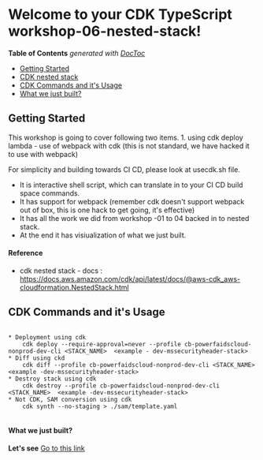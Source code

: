 # Welcome to your CDK TypeScript workshop-06-nested-stack!

<!-- START doctoc generated TOC please keep comment here to allow auto update -->
<!-- DON'T EDIT THIS SECTION, INSTEAD RE-RUN doctoc TO UPDATE -->
**Table of Contents**  *generated with [DocToc](https://github.com/thlorenz/doctoc)*

- [Getting Started](#getting-started)
- [CDK nested stack](#cdk-nested-stack) 
- [CDK Commands and it's Usage](#cdk-commands)  
- [What we just built?](#what-we-built)  

<a name="getting-started"></a>
## Getting Started

This workshop is going to cover following two items.
    1. using cdk deploy lambda
        - use of webpack with cdk (this is not standard, we have hacked it to use with webpack)
 
<a name="cdk-nested-stack"></a>

For simplicity and building towards CI CD, please look at usecdk.sh file. 
- It is interactive shell script, which can translate in to your CI CD build space commands.
- It has support for webpack (remember cdk doesn't support webpack out of box, this is one hack to get going, it's effective)
- It has all the work we did from workshop -01 to 04 backed in to nested stack. 
- At the end it has visiualization of what we just built.

 
#### Reference
  - cdk nested stack - docs : https://docs.aws.amazon.com/cdk/api/latest/docs/@aws-cdk_aws-cloudformation.NestedStack.html 

<a name="cdk-commands"></a>

## CDK Commands and it's Usage
```

* Deployment using cdk
    cdk deploy --require-approval=never --profile cb-powerfaidscloud-nonprod-dev-cli <STACK_NAME>  <example - dev-mssecurityheader-stack>
* Diff using ckd
    cdk diff --profile cb-powerfaidscloud-nonprod-dev-cli <STACK_NAME>  <example -dev-mssecurityheader-stack>
* Destroy stack using cdk
    cdk destroy --profile cb-powerfaidscloud-nonprod-dev-cli <STACK_NAME>  <example -dev-mssecurityheader-stack>
* Not CDK, SAM conversion using cdk
    cdk synth --no-staging > ./sam/template.yaml
  
```

<a name="what-we-built"></a>

#### What we just built?

**Let's see** [Go to this link](https://bitbucket.collegeboard.org/projects/INASAURS/repos/cdk-workshop/browse/workshop-06-nested-stack/imgs/workshop6.png)
